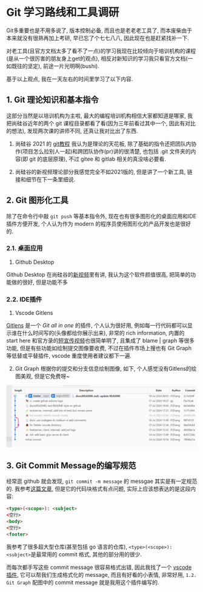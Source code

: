 # Git 学习路线和工具调研
Git多重要也是不用多说了, 版本控制必备, 而且也是老老老工具了, 而本废柴由于本来就没有很熟再加上考研, 早已忘了个七七八八, 因此现在也是赶紧找补一下.

对老工具(且官方文档太多了看不了一点)的学习我现在比较倾向于培训机构的课程(是从一个很厉害的朋友身上get的观点), 相反对新知识的学习我只看官方文档(一如既往的坚定), 前途一片光明啊(bushi).

基于以上观点, 我在一天左右的时间里学习了以下内容.


## 1. Git 理论知识和基本指令

这部分当然是以培训机构为主啦, 最大的编程培训机构相信大家都知道是哪家, 我把尚硅谷近年的两个 git 课程目录都看了看(因为三年前看过其中一个, 因此有对比的想法), 发现两次课的讲师不同, 还真让我对比出了东西.

1. 尚硅谷 2021 的 [git教程](https://www.bilibili.com/video/BV1vy4y1s7k6) 我认为是理论的天花板, 除了基础的指令还把团队内协作(项目怎么拉别人一起)和跨团队协作(pr)讲的很清楚, 也包括 .git 文件夹的内容(即 git 的底层原理), 不过 gitee 和 gitlab 相关的真没啥必要看.

2. 尚硅谷的新视频理论部分我感觉完全不如2021版的, 但是讲了一个新工具, 链接和细节在下一条里细说.

## 2. Git 图形化工具

除了在命令行中敲 `git push` 等基本指令外, 现在也有很多图形化的桌面应用和IDE插件方便开发, 个人认为作为 modern 的程序员使用图形化的产品开发也是很好的.

### 2.1. 桌面应用

1. Github Desktop

Github Desktop 在尚硅谷的[新视频](https://www.bilibili.com/video/BV1wm4y1z7Dg)里有讲, 我认为这个软件颜值很高, 把简单的功能做的很好, 但是功能不多

### 2.2. IDE插件
1. Vscode Gitlens

[Gitlens](https://marketplace.visualstudio.com/items?itemName=eamodio.gitlens) 是一个 *Git all in one* 的插件, 个人认为很好用, 例如每一行代码都可以显示谁在什么时间写的(头像都给你展示出来), 非常的 rich information, 内置的 start here 和官方录的[短宣传视频](https://www.youtube.com/watch?v=UQPb73Zz9qk)也很简单明了, 且集成了 blame | graph 等很多功能, 但是有些功能如绘制提交图像要收费, 不过在插件市场上搜也有 Git Graph 等低替或平替插件, vscode 重度使用者建议都下一遍.

2. Git Graph
根据你的提交和分支信息绘制图像, 如下, 个人感觉没有Gitlens的绘图美观, 但是它免费呀~

![alt text](image.png)

## 3. Git Commit Message的编写规范
经常逛 github 就会发现, `git commit -m message` 的 messgae 其实是有一定规范的.
我参考[这篇文章](https://drylint.com/Git/git-commit%E8%A7%84%E8%8C%83.html), 但是它的代码块格式有点问题, 实际上应该想表达的是这段内容:
```html
<type>(<scope>): <subject>
<空行>
<body>
<空行>
<footer>
```

我参考了很多超大型仓库(甚至包括 go 语言的仓库), `<type>(<scope>): <subject>`是最常用的 commit 格式, 其他的部分用的很少.

而每次都手写这些 commit message 很容易格式出错, 因此我找了一个 [vscode 插件](https://marketplace.visualstudio.com/items?itemName=redjue.git-commit-plugin), 它可以帮我们生成格式化的 message, 而且有好看的小表情, 非常好用, `1.2. Git Graph` 配图中的 commit message 就是我用这个插件编写的.

